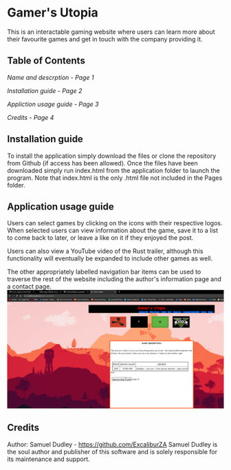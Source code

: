 # Gamer's Utopia
This is an interactable gaming website where users can learn more about their favourite games and get in touch with the company providing it.

## Table of Contents
*Name and descrption - Page 1*

*Installation guide - Page 2*

*Appliction usage guide - Page 3*

*Credits - Page 4*

## Installation guide
To install the application simply download the files or clone the repository from Github (if access has been allowed). Once the files have been downloaded simply
run index.html from the application folder to launch the program. Note that index.html is the only .html file not included in the Pages folder.

## Application usage guide
Users can select games by clicking on the icons with their respective logos. When selected users can view information about the game,
save it to a list to come back to later, or leave a like on it if they enjoyed the post. 

Users can also view a YouTube video of the Rust trailer, although this functionality will eventually be expanded to include other games as well.

The other appropriately labelled navigation bar items can be used to traverse the rest of the website including the author's information page and a contact page.
![Application in action](app1.png)

## Credits
Author: Samuel Dudley - https://github.com/ExcaliburZA
Samuel Dudley is the soul author and publisher of this software and is solely responsible for its maintenance and support.
